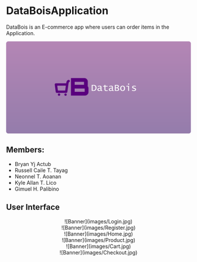 # DataBoisApplication
DataBois is an E-commerce app where users can order items in the Application.

![Banner](images/Banner.png)

## Members:
- Bryan Yj Actub
- Russell Caile T. Tayag
- Neonnel T. Aoanan
- Kyle Allan T. Lico
- Gimuel H. Palibino

## User Interface
<p align=center>
![Banner](images/Login.jpg) <br>
![Banner](images/Register.jpg) <br>
![Banner](images/Home.jpg) <br>
![Banner](images/Product.jpg) <br>
![Banner](images/Cart.jpg) <br>
![Banner](images/Checkout.jpg) <br>
</p>
